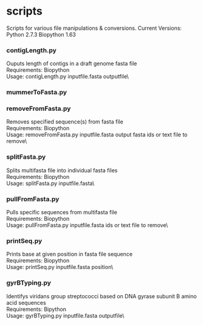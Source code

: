 scripts
=======

Scripts for various file manipulations & conversions.
Current Versions:
	Python 2.7.3
	Biopython 1.63

### contigLength.py
Ouputs length of contigs in a draft genome fasta file\
Requirements: Biopython\
Usage: contigLength.py inputfile.fasta outputfile\

### mummerToFasta.py


### removeFromFasta.py
Removes specified sequence(s) from fasta file\
Requirements: Biopython\
Usage: removeFromFasta.py inputfile.fasta output fasta ids or text file to remove\

### splitFasta.py
Splits multifasta file into individual fasta files\
Requirements: Biopython\
Usage: splitFasta.py inputfile.fasta\

### pullFromFasta.py
Pulls specific sequences from multifasta file\
Requirements: Biopython\
Usage: pullFromFasta.py inputfile.fasta ids or text file to remove\

### printSeq.py
Prints base at given position in fasta file sequence\
Requirements: Biopython\
Usage: printSeq.py inputfile.fasta position\

### gyrBTyping.py
Identifys viridans group streptococci based on DNA gyrase subunit B amino acid sequences\
Requirements: Bipython\
Usage: gyrBTyping.py inputfile.fasta outputfile\
